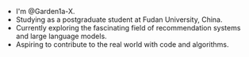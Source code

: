 - I'm @Garden1a-X.
- Studying as a postgraduate student at Fudan University, China.
- Currently exploring the fascinating field of recommendation systems and large language models.
- Aspiring to contribute to the real world with code and algorithms.


